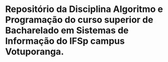 # Repositório da Disciplina Algoritmo e Programação do curso superior de Bacharelado em Sistemas de Informação do IFSp campus Votuporanga.
